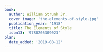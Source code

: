 ```yaml
---
book:
  author: William Strunk Jr.
  cover_image: 'the-elements-of-style.jpg'
  publication_year: '1918'
  title: The Elements of Style
  isbn13: '9780205309023'
plan:
  date_added: '2019-08-12'
---
```

